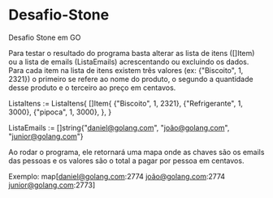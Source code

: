 # Desafio-Stone
Desafio Stone em GO

Para testar o resultado do programa basta alterar as lista de itens ([]Item) ou a lista de emails (ListaEmails) acrescentando ou excluindo os dados. Para cada item na lista de itens existem três valores (ex: {"Biscoito", 1, 2321}) o primeiro se refere ao nome do produto, o segundo a quantidade desse produto e o terceiro ao preço em centavos. 

ListaItens := ListaItens{
		[]Item{
			{"Biscoito", 1, 2321},
			{"Refrigerante", 1, 3000},
			{"pipoca", 1, 3000},
		},
	}
  
  ListaEmails := []string{"daniel@golang.com", "joão@golang.com", "junior@golang.com"}
  
  
  Ao rodar o programa, ele retornará uma mapa onde as chaves são os emails das pessoas e os valores são o total a pagar por pessoa em centavos.  
  
  Exemplo: map[daniel@golang.com:2774 joão@golang.com:2774 junior@golang.com:2773] 
  
